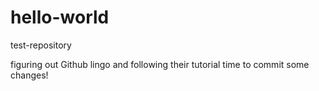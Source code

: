 # hello-world
test-repository

figuring out Github lingo and following their tutorial
time to commit some changes!

